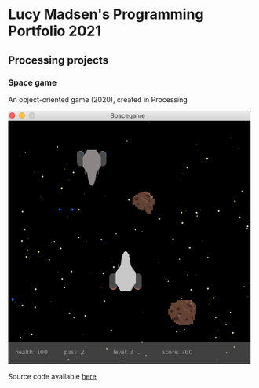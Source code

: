 # Lucy Madsen's Programming Portfolio 2021

## Processing projects

### Space game
An object-oriented game (2020), created in Processing

![image of space game](https://github.com/lucinda27/programming-portfolio/blob/gh-pages/Images/space%20game.png?raw=true)

Source code available [here](https://github.com/lucinda27/programming-portfolio/tree/gh-pages/src/Spacegame)
